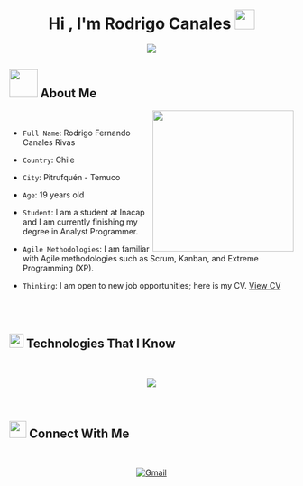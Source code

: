 <h1 align="center">Hi , I'm Rodrigo Canales <img src="https://media.giphy.com/media/hvRJCLFzcasrR4ia7z/giphy.gif" width="35"></h1>

<p align="center">
    <a href="https://github.com/DenverCoder1/readme-typing-svg"><img src="https://readme-typing-svg.herokuapp.com?font=Time+New+Roman&color=cyan&size=20&center=true&vCenter=true&width=800&height=100&lines=Welcome+to+my+profile..&hearts;++;I'm+a+analyst+programmer;I+enjoy+challenging+myself+and+learning+new+things;Thank+you+for+viewing+my+profile..&hearts;"></a>
</p>


## <picture><img src = "https://github.com/7oSkaaa/7oSkaaa/blob/main/Images/about_me.gif?raw=true" width = 50px></picture>&nbsp;**About Me**

<picture> <img align="right" src="https://github.com/7oSkaaa/7oSkaaa/blob/main/Images/Right_Side.gif?raw=true" width = 250px></picture>

<br>  

- `Full Name`: Rodrigo Fernando Canales Rivas

- `Country`: Chile

- `City`: Pitrufquén - Temuco

- `Age`: 19 years old

- `Student`: I am a student at Inacap and I am currently finishing my degree in Analyst Programmer.

- `Agile Methodologies`: I am familiar with Agile methodologies such as Scrum, Kanban, and Extreme Programming (XP).

- `Thinking`: I am open to new job opportunities; here is my CV. [View CV](https://drive.google.com/drive/folders/1S8qYuE1fzDpMFjZgDk9_pEBeNPZ7Ojkc?usp=sharing)

<br>

<br>

## <img src="https://media2.giphy.com/media/QssGEmpkyEOhBCb7e1/giphy.gif?cid=ecf05e47a0n3gi1bfqntqmob8g9aid1oyj2wr3ds3mg700bl&rid=giphy.gif" width ="25">&nbsp;**Technologies That I Know**
<br>

<p align="center">

</div>
<!--tech stack icons-->
<p align="center">
  <a href="https://skillicons.dev">
    <img src="https://skillicons.dev/icons?i=git,css,discord,figma,github,androidstudio,html,js,linux,mongodb,mysql,django,nodejs,postman,py,react,bootstrap,vscode,notion,obsidian" />
  </a>
</p>



<br>   
    

</p>

## <img src="https://media.giphy.com/media/iY8CRBdQXODJSCERIr/giphy.gif" width="30px">&nbsp;**Connect With Me**

<br>

<p align="center">
  <a href="https://mailto:dev.rcanales@gmail.com"><img src="https://img.shields.io/badge/gmail-%23EA4335.svg?style=plastic&logo=gmail&logoColor=white" alt="Gmail"/></a>
</p>